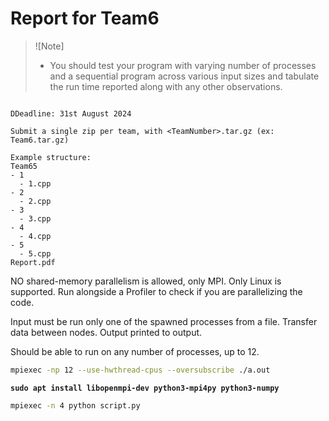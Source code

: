 # Report for Team6

> ![Note]
>
> - You should test your program with varying number of processes and a sequential program across various input sizes and tabulate the run time reported along with any other observations.

```text

DDeadline: 31st August 2024

Submit a single zip per team, with <TeamNumber>.tar.gz (ex: Team6.tar.gz)

Example structure:
Team65
- 1
  - 1.cpp
- 2
  - 2.cpp
- 3
  - 3.cpp
- 4
  - 4.cpp
- 5
  - 5.cpp
Report.pdf
```

NO shared-memory parallelism is allowed, only MPI.
Only Linux is supported.
Run alongside a Profiler to check if you are parallelizing the code.

Input must be run only one of the spawned processes from a file.
Transfer data between nodes.
Output printed to output.

Should be able to run on any number of processes, up to 12.

```sh
mpiexec -np 12 --use-hwthread-cpus --oversubscribe ./a.out
```


**`sudo apt install libopenmpi-dev python3-mpi4py python3-numpy`**

```sh
mpiexec -n 4 python script.py
```
